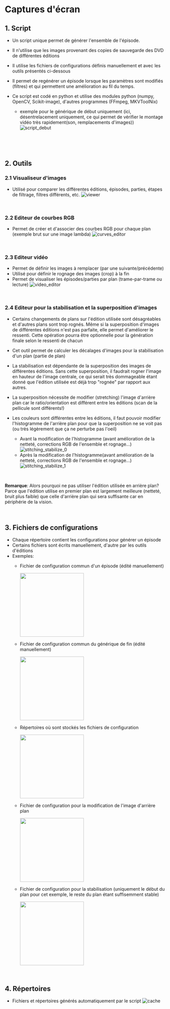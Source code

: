 # Captures d'écran
## 1. Script
- Un script unique permet de générer l'ensemble de l'épisode.
- Il n'utilise que les images provenant des copies de sauvegarde des DVD de différentes éditions
- Il utilise les fichiers de configurations définis manuellement et avec les outils présentés ci-dessous
- Il permet de regénérer un épisode lorsque les paramètres sont modifiés (filtres) et qui permettent une amélioration au fil du temps.

- Ce script est codé en python et utilise des modules python (numpy, OpenCV, Scikit-image), d'autres programmes (FFmpeg, MKVToolNix)
    * exemple pour le générique de début uniquement (ici, désentrelacement uniquement, ce qui permet de vérifier le montage vidéo très rapidement(son, remplacements d'images))
    ![script_debut](script_debut.png)

<p>&nbsp;</p><p>&nbsp;</p>

## 2. Outils
### 2.1 Visualiseur d'images
- Utilisé  pour comparer les différentes éditions, épisodes, parties, étapes de filtrage, filtres différents,  etc.
![viewer](viewer.png)
<p>&nbsp;</p>

### 2.2 Editeur de courbes RGB
- Permet de créer et d'associer des courbes RGB pour chaque plan
(exemple brut sur une image lambda)
![curves_editor](curves_editor.png)
<p>&nbsp;</p>

### 2.3 Editeur vidéo
- Permet de définir les images à remplacer (par une suivante/précédente)
- Utilisé pour définir le rognage des images (crop) à la fin
- Permet de visualiser les épisodes/parties par plan (trame-par-trame ou lecture)
![video_editor](video_editor.png)
<p>&nbsp;</p>

### 2.4 Editeur pour la stabilisation et la superposition d'images
- Certains changements de plans sur l'édition utilisée sont désagréables et d'autres plans sont trop rognés. Même si la superposition d'images de différentes éditions n'est pas parfaite, elle permet d'améliorer le ressenti. Cette opération pourra être optionnelle pour la génération finale selon le ressenti de chacun
- Cet outil permet de calculer les décalages d'images pour la stabilisation d'un plan (partie de plan)
- La stabilisation est dépendante de la superposition des images de différentes éditions. Sans cette superposition, il faudrait rogner l'image en hauteur de l'image centrale, ce qui serait très dommageable étant donné que l'édition utilisée est déjà trop "rognée" par rapport aux autres.
- La superposition nécessite de modifier (stretching) l'image d'arrière plan car le ratio/orientation est différent entre les éditions (scan de la pellicule sont différents!)
- Les couleurs sont différentes entre les éditions, il faut pouvoir modifier l'histogramme de l'arrière plan pour que la superposition ne se voit pas (ou très légèrement que ça ne perturbe pas l'oeil)

    * Avant la modification de l'histogramme (avant amélioration de la netteté, corrections RGB de l'ensemble et rognage...)
    ![stitching_stabilize_0](stitching_stabilize_0.png)
    * Après la modification de l'histogramme(avant amélioration de la netteté, corrections RGB de l'ensemble et rognage...)
    ![stitching_stabilize_1](stitching_stabilize_1.png)
<p>&nbsp;</p>

__Remarque__: Alors pourquoi ne pas utiliser l'édition utilisée en arrière plan? Parce que l'édition utilise en premier plan est largement meilleure (netteté, bruit plus faible) que celle d'arrière plan qui sera suffisante car en périphérie de la vision.
<p>&nbsp;</p>

## 3. Fichiers de configurations
- Chaque répertoire contient les configurations pour générer un épisode
- Certains fichiers sont écrits manuellement, d'autre par les outils d'éditions
- Exemples:
    * Fichier de configuration commun d'un épisode (édité manuellement)

        <img src="config_file_common.png"  width="200">

    * Fichier de configuration commun du générique de fin (édité manuellement)

        <img src="config_file_fin_common.png"  width="200">

    * Répertoires où sont stockés les fichiers de configuration

        <img src="configuration_files.png"  width="200">

    * Fichier de configuration pour la modification de l'image d'arrière plan

        <img src="config_file_stitching.png"  width="200">

    * Fichier de configuration pour la stabilisation (uniquement le début du plan pour cet exemple, le reste du plan étant suffisemment stable)

        <img src="config_file_stabilization.png"  width="200">

<p>&nbsp;</p>

## 4. Répertoires
- Fichiers et répertoires générés automatiquement par le script
![cache](cache.png)
